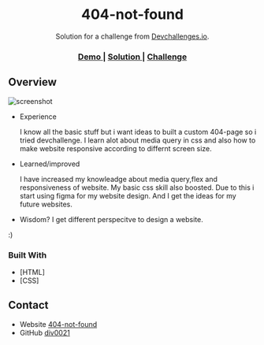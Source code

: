 <!-- Please update value in the {}  -->

<h1 align="center">404-not-found</h1>

<div align="center">
   Solution for a challenge from  <a href="http://devchallenges.io" target="_blank">Devchallenges.io</a>.
</div>

<div align="center">
  <h3>
    <a href="https://{your-demo-link.your-domain}">
      Demo
    </a>
    <span> | </span>
    <a href="https://{your-url-to-the-solution}">
      Solution
    </a>
    <span> | </span>
    <a href="https://devchallenges.io/challenges/wBunSb7FPrIepJZAg0sY">
      Challenge
    </a>
  </h3>
</div>



<!-- OVERVIEW -->

## Overview

![screenshot](https://github.com/div0021/404-not-found.github.io/blob/main/screenshot.png)

- Experience

  I know all the basic stuff but i want ideas to built a custom 404-page so i tried devchallenge. I learn alot about media query in css and also how to make website responsive according to differnt screen size.


- Learned/improved

  I have increased my knowleadge about media query,flex and responsiveness of website. My basic css skill also boosted. Due to this i start using figma for my website design. And I get the ideas for my future websites.

- Wisdom? 
  I get different perspecitve to design a website.

:)

### Built With

<!-- This section should list any major frameworks that you built your project using. Here are a few examples.-->

- [HTML]
- [CSS]



## Contact

- Website [404-not-found](https://div0021.github.io/404-not-found.github.io/)
- GitHub [div0021](https://{github.com/div0021})

